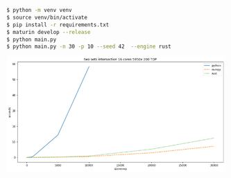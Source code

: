 ```bash
$ python -m venv venv  
$ source venv/bin/activate  
$ pip install -r requirements.txt  
$ maturin develop --release  
$ python main.py
$ python main.py -n 30 -p 10 --seed 42  --engine rust  
```

<p align="center">
  <img src="figure.png" />
</p>